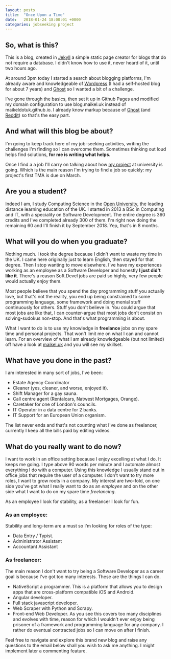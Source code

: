 ```yaml
---
layout: posts
title:  "Once Upon a Time"
date:   2018-01-24 18:00:01 +0000
categories: jobseeking project
---
```

## So, what is this?
This is a blog, created in [Jekyll](https://jekyllrb.com/) a simple static page creator for blogs that do not require a database. I didn't know how to use it, never heard of it, until two hours ago.

At around 3pm today I started a search about blogging platforms, I'm already aware and knowledgeable of [Wordpress](https://wordpress.org/download/) (I had a self-hosted blog for about 7 years) and [Ghost](https://ghost.org/) so I wanted a bit of a challenge.

I've gone through the basics, then set it up in Github Pages and modified my domain configuration to use blog.maikel.uk instead of maikeldotuk.github.io. I already know markup because of [Ghost](https://ghost.org/) (and [Reddit](www.reddit.com)) so that's the easy part.

## And what will this blog be about?

I'm going to keep track here of my job-seeking activities, writing the challenges I'm finding so I can overcome them. Sometimes thinking out loud helps find solutions, **for me is writing what helps.**

Once I find a a job I'll carry on talking about how [my project](http://css2.open.ac.uk/outis/descs/mc_courses/TM470.htm) at university is going. Which is the main reason I'm trying to find a job so quickly: my project's first TMA is due on March.

## Are you a student?

Indeed I am, I study Computing Science in the [Open University](www.open.ac.uk), the leading distance learning education of the UK. I started in 2013 a BSc in Computing and IT, with a speciality on Software Development. The entire degree is 360 credits and I've completed already 300 of them. I'm right now doing the remaining 60 and I'll finish it by September 2018. Yep, that's in 8 months.

## What will you do when you graduate?

Nothing much. I took the degree because I didn't want to waste my time in the UK. I came here originally just to learn English, then stayed for that degree. Then I stop wanting to move elsewhere. I've have my experiences working as an employee as a Software Developer and honestly **I just did't like it**. There's a reason Soft.Devel jobs are paid so highly, very few people would actually enjoy them.

Most people believe that you spend the day programming stuff you actually love, but that's not the reality, you end up being constrained to some programming language, some framework and doing menial stuff continuously for others. Stuff you don't believe in. You could argue that most jobs are like that, I can counter-argue that most jobs don't consist on solving-sudokus non-stop. And that's what programming is about.

What I want to do is to use my knowledge in **freelance** jobs on my spare time and personal projects. That won't limit me on what I can and cannot learn. For an overview of what I am already knowledgeable (but not limited) off have a look at [maikel.uk](www.maikel.uk) and you will see my skillset.

## What have you done in the past?

I am interested in many sort of jobs, I've been:
- Estate Agency Coordinator
- Cleaner (yes, cleaner, and worse, enjoyed it).
- Shift Manager for a gay sauna.
- Call centre agent (Rentalcars, Natwest Mortgages, Orange).
- Caretaker for one of London's councils.
- IT Operator in a data centre for 2 banks.
- IT Support for an European Union organism.

The list never ends and that's not counting what I've done as freelancer, currently I keep all the bills paid by editing videos.

## What do you really want to do now?

I want to work in an office setting because I enjoy excelling at what I do. It keeps me going. I type above 90 words per minute and I automate almost everything I do with a computer. Using this knowledge I usually stand out in office jobs that require the user of a computer. I don't want to try more roles, I want to grow roots in a company. My interest are two-fold, on one side you've got what I really want to do as an *employee* and on the other side what I want to do on my spare time *freelancing*.

As an employee I look for stability, as a freelancer I look for fun.

### As an employee:
Stability and long-term are a must so I'm looking for roles of the type:
- Data Entry / Typist.
- Administrator Assistant
- Accountant Assistant


### As freelancer:
The main reason I don't want to try being a Software Developer as a career goal is because I've got too many interests. These are the things I can do.
- NativeScript a programmer. This is a platform that allows you to design apps that are cross-platform compatible iOS and Android.
- Angular developer.
- Full stack javascript developer.
- Web Scraper with Python and Scrapy.
- Front-end Web Developer.
As you see this covers too many disciplines and evolves with time, reason for which I wouldn't ever enjoy being prisoner of a framework and programming language for any company. I rather do eventual contracted jobs so I can move on after I finish.

Feel free to navigate and explore this brand new blog and raise any questions to the email below shall you wish to ask me anything. I might implement later a commenting feature.
